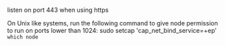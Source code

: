 listen on port 443 when using https

On Unix like systems, run the following command to give node permission to run on ports lower than 1024:
sudo setcap 'cap_net_bind_service=+ep' `which node`